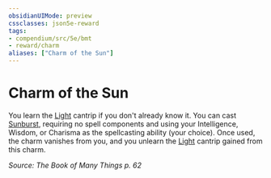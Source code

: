 ```yaml
---
obsidianUIMode: preview
cssclasses: json5e-reward
tags:
- compendium/src/5e/bmt
- reward/charm
aliases: ["Charm of the Sun"]
---
```

# Charm of the Sun

You learn the [Light](2-Mechanics/CLI/spells/light.md) cantrip if you don't already know it. You can cast [Sunburst](2-Mechanics/CLI/spells/sunburst.md), requiring no spell components and using your Intelligence, Wisdom, or Charisma as the spellcasting ability (your choice). Once used, the charm vanishes from you, and you unlearn the [Light](2-Mechanics/CLI/spells/light.md) cantrip gained from this charm.

*Source: The Book of Many Things p. 62*